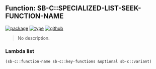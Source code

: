 ## Function: SB-C::SPECIALIZED-LIST-SEEK-FUNCTION-NAME
[![package](https://img.shields.io/badge/Package-SB--C-5f9ea0.svg?style=social&colorA=999999)](../) [![type](https://img.shields.io/badge/Type-Function-5f9ea0.svg?style=social&colorA=999999)](../#function) [![github](https://img.shields.io/badge/GitHub-View_the_source-5f9ea0.svg?style=social&colorA=999999&logo=github)](https://github.com/sbcl/sbcl/blob/master/src/compiler/seqtran.lisp/) 

> No description.

### Lambda list
```cl
(sb-c::function-name sb-c::key-functions &optional sb-c::variant)
```
